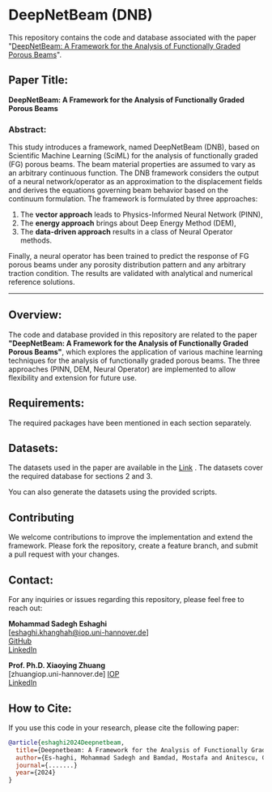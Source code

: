 # DeepNetBeam (DNB)
This repository contains the code and database associated with the paper "[DeepNetBeam: A Framework for the Analysis of Functionally Graded Porous Beams](.......)".

## Paper Title:
**DeepNetBeam: A Framework for the Analysis of Functionally Graded Porous Beams**

### Abstract:
This study introduces a framework, named DeepNetBeam (DNB), based on Scientific Machine Learning (SciML) for the analysis of functionally graded (FG) porous beams. The beam material properties are assumed to vary as an arbitrary continuous function. The DNB framework considers the output of a neural network/operator as an approximation to the displacement fields and derives the equations governing beam behavior based on the continuum formulation. The framework is formulated by three approaches: 
1. The **vector approach** leads to Physics-Informed Neural Network (PINN),
2. The **energy approach** brings about Deep Energy Method (DEM),
3. The **data-driven approach** results in a class of Neural Operator methods.

Finally, a neural operator has been trained to predict the response of FG porous beams under any porosity distribution pattern and any arbitrary traction condition. The results are validated with analytical and numerical reference solutions.

---

## Overview:
The code and database provided in this repository are related to the paper **"DeepNetBeam: A Framework for the Analysis of Functionally Graded Porous Beams"**, which explores the application of various machine learning techniques for the analysis of functionally graded porous beams. 
The three approaches (PINN, DEM, Neural Operator) are implemented to allow flexibility and extension for future use.

## Requirements:
The required packages have been mentioned in each section separately. 

## Datasets:
The datasets used in the paper are available in the [Link](https://seafile.cloud.uni-hannover.de/d/299afa7ad11545cb9a01/)  . 
The datasets cover the required database for sections 2 and 3.

You can also generate the datasets using the provided scripts.

## Contributing
We welcome contributions to improve the implementation and extend the framework. Please fork the repository, create a feature branch, and submit a pull request with your changes.

## Contact:

For any inquiries or issues regarding this repository, please feel free to reach out:

**Mohammad Sadegh Eshaghi**  
[eshaghi.khanghah@iop.uni-hannover.de]  
[GitHub](https://github.com/eshaghi-ms)  
[LinkedIn](https://www.linkedin.com/in/mohammad-sadegh-eshaghi-89679b240/) 

**Prof. Ph.D. Xiaoying Zhuang**  
[zhuangiop.uni-hannover.de]
[IOP](https://www.iop.uni-hannover.de/de/zhuang)  
[LinkedIn](https://www.linkedin.com/in/xiaoying-zhuang-5306a073/) 

## How to Cite:
If you use this code in your research, please cite the following paper:

```bibtex
@article{eshaghi2024Deepnetbeam,
  title={Deepnetbeam: A Framework for the Analysis of Functionally Graded Porous Beams},
  author={Es-haghi, Mohammad Sadegh and Bamdad, Mostafa and Anitescu, Cosmin and Wang, Yizheng and Zhuang, Xiaoying and Rabczuk, Timon},
  journal={.......}
  year={2024}
}
```
 
